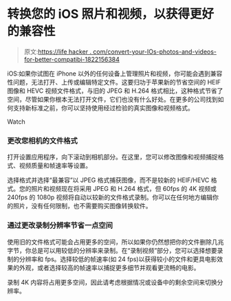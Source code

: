# 转换您的 iOS 照片和视频，以获得更好的兼容性

> 原文:[https://life hacker . com/convert-your-IOs-photos-and-videos-for-better-compatibi-1822156384](https://lifehacker.com/convert-your-ios-photos-and-videos-for-better-compatibi-1822156384)

iOS:如果你试图在 iPhone 以外的任何设备上管理照片和视频，你可能会遇到兼容性问题，无法打开、上传或编辑特定文件。这要归功于苹果新的节省空间的 HEIF 图像和 HEVC 视频文件格式，与旧的 JPEG 和 H.264 格式相比，这种格式节省了空间，尽管如果你根本无法打开文件，它们也没有什么好处。在更多的公司找到如何支持新标准之前，你可以坚持使用经过检验的真实图像和视频格式。

Watch

### **更改您相机的文件格式**

打开设置应用程序，向下滚动到相机部分。在这里，您可以修改图像和视频捕捉格式、视频质量和帧速率等设置。

选择格式并选择“最兼容”以 JPEG 格式捕获图像，而不是较新的 HEIF/HEVC 格式。您的照片和视频现在将采用 JPEG 和 H.264 格式，但 60fps 的 4K 视频或 240fps 的 1080p 视频将自动以较新的文件格式录制。你可以在任何地方编辑你的照片，没有任何限制，也不需要购买图像转换软件。

### **通过更改录制分辨率节省一点空间**

使用旧的文件格式可能会占用更多的空间，所以如果你仍然想把你的文件删除几兆字节，你总是可以用较低的分辨率来录制。在“录制视频”部分，您可以选择想要录制的分辨率和 fps。选择较低的帧速率(如 24 fps)以获得较小的文件和更具电影效果的外观，或者选择较高的帧速率以捕捉更多细节并观看更流畅的电影。

录制 4K 内容将占用更多空间，因此请考虑根据情况或设备中的剩余空间来切换分辨率。
